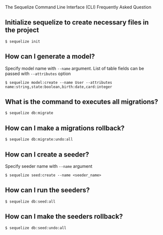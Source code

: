 The Sequelize Command Line Interface (CLI) Frequently Asked Question

## Initialize sequelize to create necessary files in the project 
```
$ sequelize init
```

## How can I generate a model?
Specify model name with `--name` argument. List of table fields can be passed with `--attributes` option
``` 
$ sequelize model:create --name User --attributes name:string,state:boolean,birth:date,card:integer
```

## What is the command to executes all migrations?
```
$ sequelize db:migrate
```
## How can I make a migrations rollback?
```
$ sequelize db:migrate:undo:all
```

## How can I create a seeder?
Specify seeder name with `--name` argument
```
$ sequelize seed:create --name <seeder_name> 
```

## How can I run the seeders?
```
$ sequelize db:seed:all
```

## How can I make the seeders rollback?
```
$ sequelize db:seed:undo:all
```

